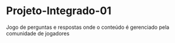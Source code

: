 # Projeto-Integrado-01
Jogo de perguntas e respostas onde o conteúdo é gerenciado pela comunidade de jogadores
